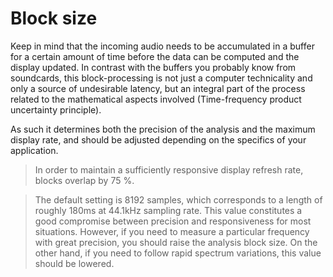 # Block size
Keep in mind that the incoming audio needs to be accumulated in a buffer for a certain amount of time
before the data can be computed and the display updated. In contrast with the buffers you probably know
from soundcards, this block-processing is not just a computer technicality and only a source of
undesirable latency, but an integral part of the process related to the mathematical aspects involved
(<link type="document" target="Time">Time</link>-frequency product uncertainty principle).

As such it determines both the precision of the analysis and the maximum display rate, and should be
adjusted depending on the specifics of your application.

>In order to maintain a sufficiently responsive display refresh rate, blocks overlap by
75 %.

>The default setting is 8192 samples, which corresponds to a length of roughly 180ms at 44.1kHz
sampling rate. This value constitutes a good compromise between precision and responsiveness for most
situations. However, if you need to measure a particular frequency with great precision, you should
raise the analysis block size. On the other hand, if you need to follow rapid spectrum variations, this
value should be lowered.